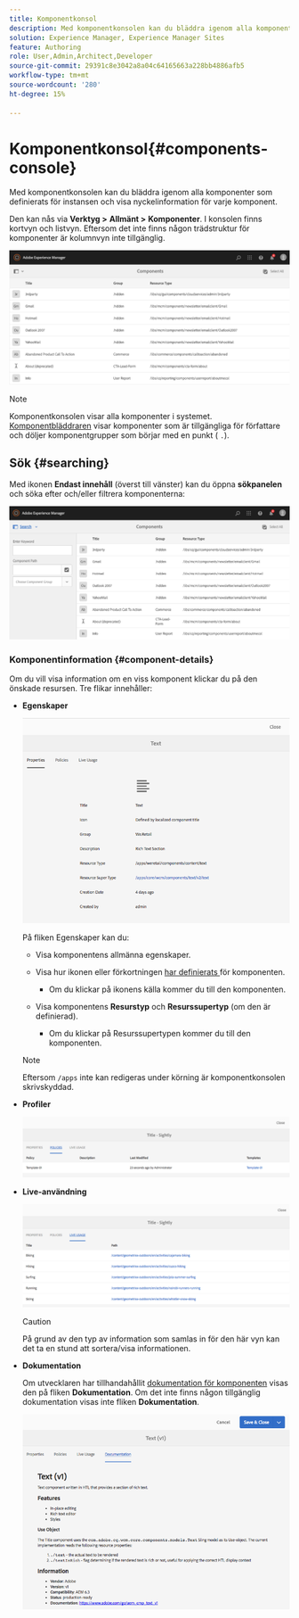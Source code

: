 ```yaml
---
title: Komponentkonsol
description: Med komponentkonsolen kan du bläddra igenom alla komponenter som definierats för instansen och visa nyckelinformation för varje komponent.
solution: Experience Manager, Experience Manager Sites
feature: Authoring
role: User,Admin,Architect,Developer
source-git-commit: 29391c8e3042a8a04c64165663a228bb4886afb5
workflow-type: tm+mt
source-wordcount: '280'
ht-degree: 15%

---
```


# Komponentkonsol{#components-console}

Med komponentkonsolen kan du bläddra igenom alla komponenter som definierats för instansen och visa nyckelinformation för varje komponent.

Den kan nås via **Verktyg >** **Allmänt >** **Komponenter**. I konsolen finns kortvyn och listvyn. Eftersom det inte finns någon trädstruktur för komponenter är kolumnvyn inte tillgänglig.

![screen-shot_2019-03-05at113145](assets/screen-shot_2019-03-05at113145.png)

>[!NOTE]
>
>Komponentkonsolen visar alla komponenter i systemet. [Komponentbläddraren](/help/sites-authoring/author-environment-tools.md#components-browser) visar komponenter som är tillgängliga för författare och döljer komponentgrupper som börjar med en punkt ( `.`).

## Sök {#searching}

Med ikonen **Endast innehåll** (överst till vänster) kan du öppna **sökpanelen** och söka efter och/eller filtrera komponenterna:

![screen-shot_2019-03-05at113251](assets/screen-shot_2019-03-05at113251.png)

### Komponentinformation {#component-details}

Om du vill visa information om en viss komponent klickar du på den önskade resursen. Tre flikar innehåller:

* **Egenskaper**

  ![screen_shot_2018-03-27at165847](assets/screen_shot_2018-03-27at165847.png)

  På fliken Egenskaper kan du:

   * Visa komponentens allmänna egenskaper.
   * Visa hur ikonen eller förkortningen [ har definierats ](/help/sites-developing/components-basics.md#component-icon-in-touch-ui) för komponenten.

      * Om du klickar på ikonens källa kommer du till den komponenten.

   * Visa komponentens **Resurstyp** och **Resurssupertyp** (om den är definierad).

      * Om du klickar på Resurssupertypen kommer du till den komponenten.

  >[!NOTE]
  >
  >Eftersom `/apps` inte kan redigeras under körning är komponentkonsolen skrivskyddad.

* **Profiler**

  ![Profiler](assets/chlimage_1-169.png)

* **Live-användning**

  ![Live-användning](assets/chlimage_1-170.png)

  >[!CAUTION]
  >
  >På grund av den typ av information som samlas in för den här vyn kan det ta en stund att sortera/visa informationen.

* **Dokumentation**

  Om utvecklaren har tillhandahållit [dokumentation för komponenten](/help/sites-developing/developing-components.md#documenting-your-component) visas den på fliken **Dokumentation**. Om det inte finns någon tillgänglig dokumentation visas inte fliken **Dokumentation**.

  ![Dokumentation](assets/chlimage_1-171.png)
